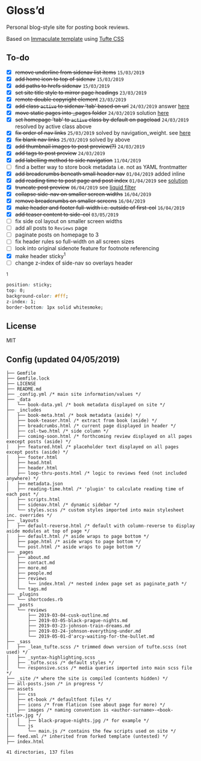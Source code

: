 # Gloss’d

Personal blog-style site for posting book reviews.

Based on [Immaculate template](https://cdn.ampproject.org/c/siawyoung.com/immaculate/) using [Tufte CSS](https://github.com/edwardtufte/tufte-css)

## To-do

- [X] ~~remove underline from sidenav list items~~ `15/03/2019`
- [X] ~~add home icon to top of sidenav~~ `15/03/2019`
- [X] ~~add paths to hrefs sidenav~~ `15/03/2019`
- [X] ~~set site title style to mirror page headings~~ `23/03/2019`
- [X] ~~remote double copyright element~~ `23/03/2019`
- [X] ~~add class `active` to sidenav 'tab' based on url~~ `24/03/2019` answer [here](https://stackoverflow.com/questions/55323978/how-to-add-class-active-to-nav-item-whose-href-is-in-the-location-pathname/55324518#55324518)
- [X] ~~move static pages into _pages folder~~ `24/03/2019` solution [here](https://github.com/jekyll/jekyll/issues/920#issuecomment-63093764)
- [X] ~~set homepage 'tab' to `active` class by default on pageload~~ `24/03/2019` resolved by active class above
- [X] ~~fix order of nav links~~ `25/03/2019` solved by navigation_weight. see [here](https://learn.cloudcannon.com/jekyll/simple-navigation/)
- [X] ~~fix blank nav links~~ `25/03/2019` solved by above
- [X] ~~add thumbnail images to post preview(?)~~ `24/03/2019`
- [X] ~~add tags to post preview~~ `24/03/2019`
- [X] ~~add labelling method to side navigation~~ `11/04/2019`
- [ ] find a better way to store book metadata i.e. not as YAML frontmatter
- [X] ~~add breadcrumbs beneath small header nav~~ `01/04/2019` added inline
- [X] ~~add reading time to post page and post index~~ `01/04/2019` see [solution](https://carlosbecker.com/posts/jekyll-reading-time-without-plugins/)
- [X] ~~truncate post preview~~ `06/04/2019` see [liquid filter](https://shopify.github.io/liquid/filters/truncate/)
- [X] ~~collapse side-nav on smaller screen widths~~ `16/04/2019`
- [X] ~~remove breadcrumbs on smaller screens~~ `16/04/2019`
- [X] ~~make header and footer full-width i.e. outside of first-col~~ `16/04/2019`
- [X] ~~add teaser content to side-col~~ `03/05/2019`
- [ ] fix side col layout on smaller screen widths
- [ ] add all posts to `Reviews` page
- [ ] paginate posts on homepage to 3
- [ ] fix header rules so full-width on all screen sizes
- [ ] look into original sidenote feature for footnote referencing
- [X] make header sticky<sup>1</sup>
- [ ] change z-index of side-nav so overlays header

<sup>1</sup>
``````css
position: sticky;
top: 0;
background-color: #fff;
z-index: 1;
border-bottom: 1px solid whitesmoke;
`````````` 

## License

MIT

## Config (updated 04/05/2019)

````````
├── Gemfile 
├── Gemfile.lock
├── LICENSE
├── README.md
├── _config.yml /* main site information/values */
├── _data
│   └── book-data.yml /* book metadata displayed on site */
├── _includes
│   ├── book-meta.html /* book metadata (aside) */
│   ├── book-teaser.html /* extract from book (aside) */
│   ├── breadcrumbs.html /* current page displayed in header */
│   ├── col-two.html /* side column */
│   ├── coming-soon.html /* forthcoming review displayed on all pages execept posts (aside) */
│   ├── featured.html /* placeholder text displayed on all pages except posts (aside) */
│   ├── footer.html
│   ├── head.html
│   ├── header.html
│   ├── loop-thru-posts.html /* logic to reviews feed (not included anywhere) */
│   ├── metadata.json
│   ├── reading-time.html /* 'plugin' to calculate reading time of each post */
│   ├── scripts.html
│   ├── sidenav.html /* dynamic sidebar */
│   └── styles.scss /* custom styles imported into main stylesheet inc. overrides */
├── _layouts
│   ├── default-reverse.html /* default with column-reverse to display aside modules at top of page */
│   ├── default.html /* aside wraps to page bottom */
│   ├── page.html /* aside wraps to page bottom */
│   └── post.html /* aside wraps to page bottom */
├── _pages
│   ├── about.md
│   ├── contact.md
│   ├── more.md
│   ├── people.md
│   ├── reviews
│   │   └── index.html /* nested index page set as paginate_path */
│   └── tags.md
├── _plugins
│   └── shortcodes.rb
├── _posts
│   └── reviews
│       ├── 2019-03-04-cusk-outline.md
│       ├── 2019-03-05-black-prague-nights.md
│       ├── 2019-03-23-johnson-train-dreams.md
│       ├── 2019-03-24-johnson-everything-under.md
│       └── 2019-05-01-d'arcy-waiting-for-the-bullet.md
├── _sass
│   ├── _lean_tufte.scss /* trimmed down version of tufte.scss (not used) */
│   ├── _syntax-highlighting.scss
│   ├── _tufte.scss /* default styles */
│   └── responsive.scss /* media queries imported into main scss file */
├── _site /* where the site is compiled (contents hidden) */
├── all-posts.json /* in progress */
├── assets
│   ├── css
│   ├── et-book /* defaultfont files */
│   ├── icons /* from flaticon (see about page for more) */
│   ├── images /* naming convention is <author-surname>-<book-title>.jpg */
│   │   ├── black-prague-nights.jpg /* for example */
│   └── js
│       └── main.js /* contains the few scripts used on site */
├── feed.xml /* inherited from forked template (untested) */
├── index.html

41 directories, 137 files
````````````````